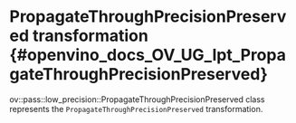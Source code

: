 # PropagateThroughPrecisionPreserved transformation {#openvino_docs_OV_UG_lpt_PropagateThroughPrecisionPreserved}

ov::pass::low_precision::PropagateThroughPrecisionPreserved class represents the `PropagateThroughPrecisionPreserved` transformation.
